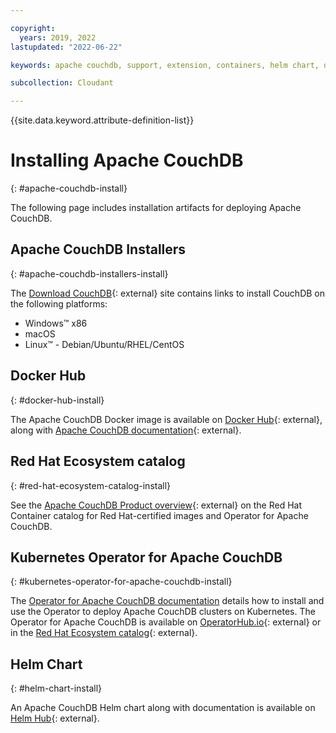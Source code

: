 ```yaml
---

copyright:
  years: 2019, 2022
lastupdated: "2022-06-22"

keywords: apache couchdb, support, extension, containers, helm chart, docker hub, red hat ecosystem, kubernetes, helm chart

subcollection: Cloudant

---
```


{{site.data.keyword.attribute-definition-list}}

# Installing Apache CouchDB
{: #apache-couchdb-install}

The following page includes installation artifacts for deploying Apache CouchDB. 

## Apache CouchDB Installers
{: #apache-couchdb-installers-install}

The [Download CouchDB](http://couchdb.apache.org/#download){: external} site contains links to install CouchDB on the following platforms:

- Windows&trade; x86
- macOS
- Linux&trade; - Debian/Ubuntu/RHEL/CentOS

## Docker Hub
{: #docker-hub-install}

The Apache CouchDB Docker image is available on [Docker Hub](https://hub.docker.com/_/couchdb){: external}, along with [Apache CouchDB documentation](https://docs.couchdb.org/en/stable/install/docker.html){: external}.

## Red Hat Ecosystem catalog
{: #red-hat-ecosystem-catalog-install}

See the [Apache CouchDB Product overview](https://catalog.redhat.com/software/operators/detail/5e98734c3f398525a0ceafd6){: external} on the Red Hat Container catalog for Red Hat-certified images and Operator for Apache CouchDB. 

## Kubernetes Operator for Apache CouchDB
{: #kubernetes-operator-for-apache-couchdb-install}

The [Operator for Apache CouchDB documentation](/docs/Cloudant?topic=Cloudant-apache-couchdb-operator) details how to install and use the Operator to deploy Apache CouchDB clusters on Kubernetes. The Operator for Apache CouchDB is available on [OperatorHub.io](https://operatorhub.io/operator/couchdb-operator){: external} or in the [Red Hat Ecosystem catalog](https://catalog.redhat.com/software/operators/detail/5e98734c3f398525a0ceafd6){: external}.

## Helm Chart
{: #helm-chart-install}

An Apache CouchDB Helm chart along with documentation is available on [Helm Hub](https://hub.helm.sh/charts/couchdb/couchdb){: external}. 

